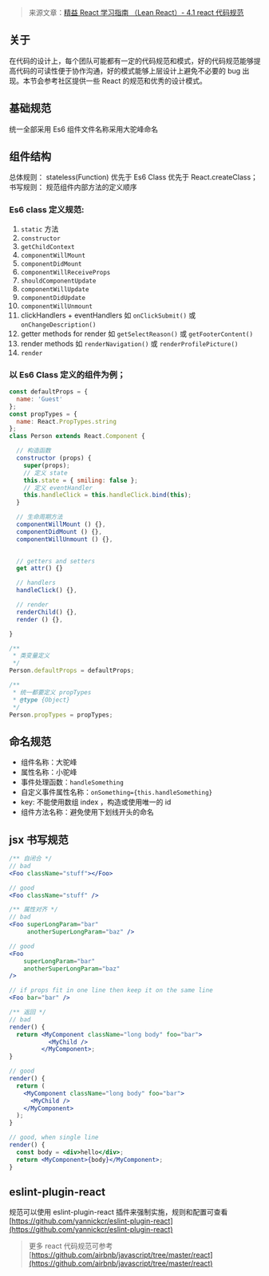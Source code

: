 > 来源文章：[精益 React 学习指南 （Lean React）- 4.1 react 代码规范](https://segmentfault.com/a/1190000005825618)

## 关于
在代码的设计上，每个团队可能都有一定的代码规范和模式，好的代码规范能够提高代码的可读性便于协作沟通，好的模式能够上层设计上避免不必要的 bug 出现。本节会参考社区提供一些 React 的规范和优秀的设计模式。

## 基础规范
统一全部采用 Es6
组件文件名称采用大驼峰命名

## 组件结构
总体规则： stateless(Function) 优先于 Es6 Class 优先于 React.createClass；
书写规则： 规范组件内部方法的定义顺序

### Es6 class 定义规范:
1. `static` 方法
2. `constructor`
3. `getChildContext`
4. `componentWillMount`
5. `componentDidMount`
6. `componentWillReceiveProps`
7. `shouldComponentUpdate`
8. `componentWillUpdate`
9. `componentDidUpdate`
10. `componentWillUnmount`
11. clickHandlers + eventHandlers 如 `onClickSubmit()` 或 `onChangeDescription()`
12. getter methods for render 如 `getSelectReason()` 或 `getFooterContent()`
13. render methods 如 `renderNavigation()` 或 `renderProfilePicture()`
14. `render`

### 以 Es6 Class 定义的组件为例；
```js
const defaultProps = {
  name: 'Guest'
};
const propTypes = {
  name: React.PropTypes.string
};
class Person extends React.Component {

  // 构造函数
  constructor (props) {
    super(props);
    // 定义 state
    this.state = { smiling: false };
    // 定义 eventHandler
    this.handleClick = this.handleClick.bind(this);
  }

  // 生命周期方法
  componentWillMount () {},
  componentDidMount () {},
  componentWillUnmount () {},
  

  // getters and setters
  get attr() {}

  // handlers
  handleClick() {},

  // render
  renderChild() {},
  render () {},

}

/**
 * 类变量定义
 */
Person.defaultProps = defaultProps;

/**
 * 统一都要定义 propTypes
 * @type {Object}
 */
Person.propTypes = propTypes;
```

## 命名规范
- 组件名称：大驼峰
- 属性名称：小驼峰
- 事件处理函数：`handleSomething`
- 自定义事件属性名称：`onSomething={this.handleSomething}`
- key: 不能使用数组 index ，构造或使用唯一的 id
- 组件方法名称：避免使用下划线开头的命名

## jsx 书写规范
```jsx
/** 自闭合 */
// bad
<Foo className="stuff"></Foo>

// good
<Foo className="stuff" />

/** 属性对齐 */
// bad
<Foo superLongParam="bar"
     anotherSuperLongParam="baz" />

// good
<Foo
    superLongParam="bar"
    anotherSuperLongParam="baz"
/>

// if props fit in one line then keep it on the same line
<Foo bar="bar" />

/** 返回 */
// bad
render() {
  return <MyComponent className="long body" foo="bar">
           <MyChild />
         </MyComponent>;
}

// good
render() {
  return (
    <MyComponent className="long body" foo="bar">
      <MyChild />
    </MyComponent>
  );
}

// good, when single line
render() {
  const body = <div>hello</div>;
  return <MyComponent>{body}</MyComponent>;
}

```

## eslint-plugin-react
规范可以使用 eslint-plugin-react 插件来强制实施，规则和配置可查看 
[https://github.com/yannickcr/eslint-plugin-react](https://github.com/yannickcr/eslint-plugin-react)

> 更多 react 代码规范可参考 [https://github.com/airbnb/javascript/tree/master/react](https://github.com/airbnb/javascript/tree/master/react)